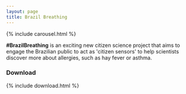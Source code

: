 ```yaml
---
layout: page
title: Brazil Breathing
---
```


{% include carousel.html %}

**\#BrazilBreathing** is an exciting new citizen science project that aims to engage the Brazilian public to act as
'citizen sensors' to help scientists discover more about allergies, such as hay fever or asthma.

### Download

{% include download.html %}
